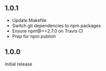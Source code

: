 ## 1.0.1

- Update Makefile
- Switch git dependencies to npm packages
- Ensure npm@>=2.7.0 on Travis CI
- Prep for npm publish

## 1.0.0

Initial release
